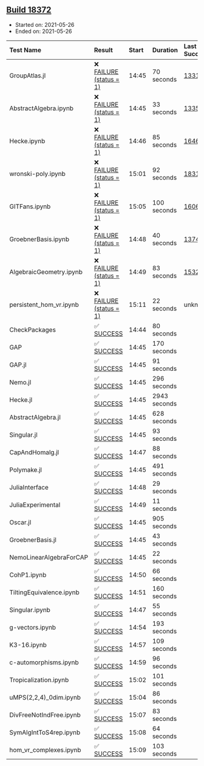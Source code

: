 ## [Build 18372](https://oscarci.mathematik.uni-kl.de/job/oscar/18372/)

* Started on: 2021-05-26
* Ended on: 2021-05-26

| Test Name    | Result | Start | Duration | Last Success | First Failure |
|:-------------|:-------|:------|:---------|:-------------|:--------------|
| GroupAtlas.jl | ❌ [FAILURE (status = 1)](https://oscarci.mathematik.uni-kl.de/job/oscar/18372/artifact/logs/build-18372/GroupAtlas.jl.log) | 14:45 | 70 seconds | [13311](https://oscarci.mathematik.uni-kl.de/job/oscar/13311/) | [13312](https://oscarci.mathematik.uni-kl.de/job/oscar/13312/) |
| AbstractAlgebra.ipynb | ❌ [FAILURE (status = 1)](https://oscarci.mathematik.uni-kl.de/job/oscar/18372/artifact/logs/build-18372/AbstractAlgebra.ipynb.log) | 14:45 | 33 seconds | [13355](https://oscarci.mathematik.uni-kl.de/job/oscar/13355/) | [13356](https://oscarci.mathematik.uni-kl.de/job/oscar/13356/) |
| Hecke.ipynb | ❌ [FAILURE (status = 1)](https://oscarci.mathematik.uni-kl.de/job/oscar/18372/artifact/logs/build-18372/Hecke.ipynb.log) | 14:46 | 85 seconds | [16463](https://oscarci.mathematik.uni-kl.de/job/oscar/16463/) | [16464](https://oscarci.mathematik.uni-kl.de/job/oscar/16464/) |
| wronski-poly.ipynb | ❌ [FAILURE (status = 1)](https://oscarci.mathematik.uni-kl.de/job/oscar/18372/artifact/logs/build-18372/wronski-poly.ipynb.log) | 15:01 | 92 seconds | [18314](https://oscarci.mathematik.uni-kl.de/job/oscar/18314/) | [18315](https://oscarci.mathematik.uni-kl.de/job/oscar/18315/) |
| GITFans.ipynb | ❌ [FAILURE (status = 1)](https://oscarci.mathematik.uni-kl.de/job/oscar/18372/artifact/logs/build-18372/GITFans.ipynb.log) | 15:05 | 100 seconds | [16068](https://oscarci.mathematik.uni-kl.de/job/oscar/16068/) | [16069](https://oscarci.mathematik.uni-kl.de/job/oscar/16069/) |
| GroebnerBasis.ipynb | ❌ [FAILURE (status = 1)](https://oscarci.mathematik.uni-kl.de/job/oscar/18372/artifact/logs/build-18372/GroebnerBasis.ipynb.log) | 14:48 | 40 seconds | [13748](https://oscarci.mathematik.uni-kl.de/job/oscar/13748/) | [13749](https://oscarci.mathematik.uni-kl.de/job/oscar/13749/) |
| AlgebraicGeometry.ipynb | ❌ [FAILURE (status = 1)](https://oscarci.mathematik.uni-kl.de/job/oscar/18372/artifact/logs/build-18372/AlgebraicGeometry.ipynb.log) | 14:49 | 83 seconds | [15322](https://oscarci.mathematik.uni-kl.de/job/oscar/15322/) | [15323](https://oscarci.mathematik.uni-kl.de/job/oscar/15323/) |
| persistent_hom_vr.ipynb | ❌ [FAILURE (status = 1)](https://oscarci.mathematik.uni-kl.de/job/oscar/18372/artifact/logs/build-18372/persistent_hom_vr.ipynb.log) | 15:11 | 22 seconds | unknown | unknown |
| CheckPackages | ✅ [SUCCESS](https://oscarci.mathematik.uni-kl.de/job/oscar/18372/artifact/logs/build-18372/CheckPackages.log) | 14:44 | 80 seconds |  |  |
| GAP | ✅ [SUCCESS](https://oscarci.mathematik.uni-kl.de/job/oscar/18372/artifact/logs/build-18372/GAP.log) | 14:45 | 170 seconds |  |  |
| GAP.jl | ✅ [SUCCESS](https://oscarci.mathematik.uni-kl.de/job/oscar/18372/artifact/logs/build-18372/GAP.jl.log) | 14:45 | 91 seconds |  |  |
| Nemo.jl | ✅ [SUCCESS](https://oscarci.mathematik.uni-kl.de/job/oscar/18372/artifact/logs/build-18372/Nemo.jl.log) | 14:45 | 296 seconds |  |  |
| Hecke.jl | ✅ [SUCCESS](https://oscarci.mathematik.uni-kl.de/job/oscar/18372/artifact/logs/build-18372/Hecke.jl.log) | 14:45 | 2943 seconds |  |  |
| AbstractAlgebra.jl | ✅ [SUCCESS](https://oscarci.mathematik.uni-kl.de/job/oscar/18372/artifact/logs/build-18372/AbstractAlgebra.jl.log) | 14:45 | 628 seconds |  |  |
| Singular.jl | ✅ [SUCCESS](https://oscarci.mathematik.uni-kl.de/job/oscar/18372/artifact/logs/build-18372/Singular.jl.log) | 14:45 | 93 seconds |  |  |
| CapAndHomalg.jl | ✅ [SUCCESS](https://oscarci.mathematik.uni-kl.de/job/oscar/18372/artifact/logs/build-18372/CapAndHomalg.jl.log) | 14:47 | 88 seconds |  |  |
| Polymake.jl | ✅ [SUCCESS](https://oscarci.mathematik.uni-kl.de/job/oscar/18372/artifact/logs/build-18372/Polymake.jl.log) | 14:45 | 491 seconds |  |  |
| JuliaInterface | ✅ [SUCCESS](https://oscarci.mathematik.uni-kl.de/job/oscar/18372/artifact/logs/build-18372/JuliaInterface.log) | 14:48 | 29 seconds |  |  |
| JuliaExperimental | ✅ [SUCCESS](https://oscarci.mathematik.uni-kl.de/job/oscar/18372/artifact/logs/build-18372/JuliaExperimental.log) | 14:49 | 11 seconds |  |  |
| Oscar.jl | ✅ [SUCCESS](https://oscarci.mathematik.uni-kl.de/job/oscar/18372/artifact/logs/build-18372/Oscar.jl.log) | 14:45 | 905 seconds |  |  |
| GroebnerBasis.jl | ✅ [SUCCESS](https://oscarci.mathematik.uni-kl.de/job/oscar/18372/artifact/logs/build-18372/GroebnerBasis.jl.log) | 14:45 | 43 seconds |  |  |
| NemoLinearAlgebraForCAP | ✅ [SUCCESS](https://oscarci.mathematik.uni-kl.de/job/oscar/18372/artifact/logs/build-18372/NemoLinearAlgebraForCAP.log) | 14:45 | 22 seconds |  |  |
| CohP1.ipynb | ✅ [SUCCESS](https://oscarci.mathematik.uni-kl.de/job/oscar/18372/artifact/logs/build-18372/CohP1.ipynb.log) | 14:50 | 66 seconds |  |  |
| TiltingEquivalence.ipynb | ✅ [SUCCESS](https://oscarci.mathematik.uni-kl.de/job/oscar/18372/artifact/logs/build-18372/TiltingEquivalence.ipynb.log) | 14:51 | 160 seconds |  |  |
| Singular.ipynb | ✅ [SUCCESS](https://oscarci.mathematik.uni-kl.de/job/oscar/18372/artifact/logs/build-18372/Singular.ipynb.log) | 14:47 | 55 seconds |  |  |
| g-vectors.ipynb | ✅ [SUCCESS](https://oscarci.mathematik.uni-kl.de/job/oscar/18372/artifact/logs/build-18372/g-vectors.ipynb.log) | 14:54 | 193 seconds |  |  |
| K3-16.ipynb | ✅ [SUCCESS](https://oscarci.mathematik.uni-kl.de/job/oscar/18372/artifact/logs/build-18372/K3-16.ipynb.log) | 14:57 | 109 seconds |  |  |
| c-automorphisms.ipynb | ✅ [SUCCESS](https://oscarci.mathematik.uni-kl.de/job/oscar/18372/artifact/logs/build-18372/c-automorphisms.ipynb.log) | 14:59 | 96 seconds |  |  |
| Tropicalization.ipynb | ✅ [SUCCESS](https://oscarci.mathematik.uni-kl.de/job/oscar/18372/artifact/logs/build-18372/Tropicalization.ipynb.log) | 15:02 | 101 seconds |  |  |
| uMPS(2,2,4)_0dim.ipynb | ✅ [SUCCESS](https://oscarci.mathematik.uni-kl.de/job/oscar/18372/artifact/logs/build-18372/uMPS-2-2-4-_0dim.ipynb.log) | 15:04 | 86 seconds |  |  |
| DivFreeNotIndFree.ipynb | ✅ [SUCCESS](https://oscarci.mathematik.uni-kl.de/job/oscar/18372/artifact/logs/build-18372/DivFreeNotIndFree.ipynb.log) | 15:07 | 83 seconds |  |  |
| SymAlgIntToS4rep.ipynb | ✅ [SUCCESS](https://oscarci.mathematik.uni-kl.de/job/oscar/18372/artifact/logs/build-18372/SymAlgIntToS4rep.ipynb.log) | 15:08 | 64 seconds |  |  |
| hom_vr_complexes.ipynb | ✅ [SUCCESS](https://oscarci.mathematik.uni-kl.de/job/oscar/18372/artifact/logs/build-18372/hom_vr_complexes.ipynb.log) | 15:09 | 103 seconds |  |  |
